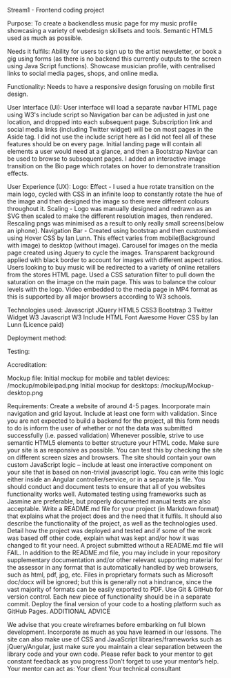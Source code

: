 Stream1 - Frontend coding project

Purpose:
To create a backendless music page for my music profile showcasing a variety of webdesign skillsets and tools.
Semantic HTML5 used as much as possible.

Needs it fulfils:
Ability for users to sign up to the artist newsletter, or book a gig using forms (as there is no backend this currently outputs to the screen using Java Script functions).
Showcase musician profile, with centralised links to social media pages, shops, and online media.

Functionality:
Needs to have a responsive design forusing on mobile first design.

User Interface (UI):
User interface will load a separate navbar HTML page using W3's include script so Navigation bar can be adjusted in just one location, and dropped into each subsequent page.
Subscription link and social media links (including Twitter widget) will be on most pages in the Aside tag. I did not use the include script here as I did not feel all of these features should be on every page.
Initial landing page will contain all elements a user would need at a glance, and then a Bootstrap Navbar can be used to browse to subsequent pages.
I added an interactive image transition on the Bio page which rotates on hover to demonstrate transition effects.

User Experience (UX):
Logo:
Effect - I used a hue rotate transition on the main logo, cycled with CSS in an infinite loop to constantly rotate the hue of the image and then designed the image so there were different colours throughout it.
Scaling - Logo was manually designed and redrawn as an SVG then scaled to make the different resolution images, then rendered. Rescaling pngs was minimised as a result to only really small screens(below an iphone).
Navigation Bar - Created using bootstrap and then customised using Hover CSS by Ian Lunn. This effect varies from mobile(Background with image) to desktop (without image).
Carousel for images on the media page created using Jquery to cycle the images. Transparent background applied with black border to account for images with different aspect ratios.
Users looking to buy music will be redirected to a variety of online retailers from the stores HTML page.
Used a CSS saturation filter to pull down the saturation on the image on the main page. This was to balance the colour levels with the logo.
Video embedded to the media page in MP4 format as this is supported by all major browsers according to W3 schools.

Technologies used:
Javascript
JQuery
HTML5
CSS3
Bootstrap 3
Twitter Widget
W3 Javascript
W3 Include HTML
Font Awesome
Hover CSS by Ian Lunn (Licence paid)

Deployment method:

Testing:

Accreditation:

Mockup file:
Initial mockup for mobile and tablet devices:
/mockup/mobileipad.png
Initial mockup for desktops:
/mockup/Mockup-desktop.png

Requirements:
Create a website of around 4-5 pages.
Incorporate main navigation and grid layout.
Include at least one form with validation. Since you are not expected to build a backend for the project, all this form needs to do is inform the user of whether or not the data was submitted successfully (i.e. passed validation)
Whenever possible, strive to use semantic HTML5 elements to better structure your HTML code.
Make sure your site is as responsive as possible. You can test this by checking the site on different screen sizes and browsers.
The site should contain your own custom JavaScript logic – include at least one interactive component on your site that is based on non-trivial javascript logic. You can write this logic either inside an Angular controller/service, or in a separate js file.
You should conduct and document tests to ensure that all of you websites functionality works well. Automated testing using frameworks such as Jasmine are preferable, but properly documented manual tests are also acceptable.
Write a README.md file for your project (in Markdown format) that explains what the project does and the need that it fulfils. It should also describe the functionality of the project, as well as the technologies used. Detail how the project was deployed and tested and if some of the work was based off other code, explain what was kept and/or how it was changed to fit your need. A project submitted without a README.md file will FAIL.
In addition to the README.md file, you may include in your repository supplementary documentation and/or other relevant supporting material for the assessor in any format that is automatically handled by web browsers, such as html, pdf, jpg, etc. Files in proprietary formats such as Microsoft doc/docx will be ignored; but this is generally not a hindrance, since the vast majority of formats can be easily exported to PDF.
Use Git & GitHub for version control. Each new piece of functionality should be in a separate commit.
Deploy the final version of your code to a hosting platform such as GitHub Pages.
ADDITIONAL ADVICE

We advise that you create wireframes before embarking on full blown development.
Incorporate as much as you have learned in our lessons.
The site can also make use of CSS and JavaScript libraries/frameworks such as jQuery/Angular, just make sure you maintain a clear separation between the library code and your own code.
Please refer back to your mentor to get constant feedback as you progress
Don’t forget to use your mentor’s help. Your mentor can act as:
Your client
Your technical consultant